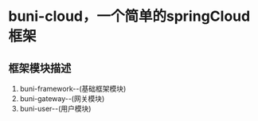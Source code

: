 # buni-cloud，一个简单的springCloud框架
## 框架模块描述
1. buni-framework--(基础框架模块)
2. buni-gateway--(网关模块)
3. buni-user--(用户模块)
